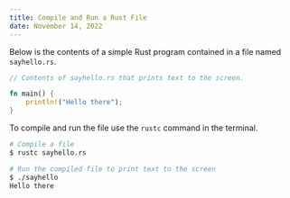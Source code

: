 ```yaml
---
title: Compile and Run a Rust File
date: November 14, 2022
---
```


Below is the contents of a simple Rust program contained in a file named `sayhello.rs`.

```rust
// Contents of sayhello.rs that prints text to the screen.

fn main() {
    println!("Hello there");
}
```

To compile and run the file use the `rustc` command in the terminal.

```bash
# Compile a file
$ rustc sayhello.rs

# Run the compiled file to print text to the screen
$ ./sayhello
Hello there
```
